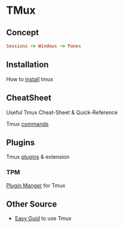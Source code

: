 # TMux

## Concept

```ruby
Sessions -> Windows -> Panes
```

## Installation

How to [install][tins] tmux

## CheatSheet

Useful Tmux Cheat-Sheet & Quick-Reference

Tmux [commands][tchsh]

## Plugins

Tmux [plugins][tplg] & extension

### TPM

[Plugin Manger][tpm] for Tmux

## Other Source

- [Easy Guid][tmxezgud] to use Tmux
<!-- links -->
[tchsh]: https://tmuxcheatsheet.com/
[tins]: https://tmuxcheatsheet.com/how-to-install-tmux/
[tplg]: https://tmuxcheatsheet.com/tmux-plugins-tools/
[tmxezgud]: https://hamvocke.com/blog/a-quick-and-easy-guide-to-tmux/
[tpm]: https://github.com/tmux-plugins/tpm